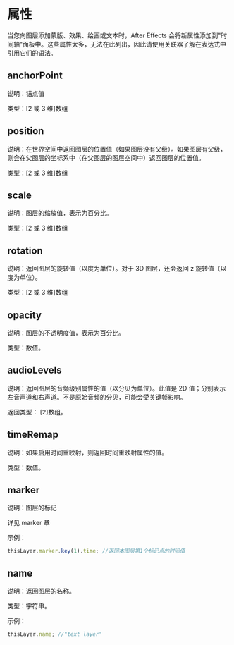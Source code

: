# 属性

当您向图层添加蒙版、效果、绘画或文本时，After Effects 会将新属性添加到"时间轴"面板中。这些属性太多，无法在此列出，因此请使用关联器了解在表达式中引用它们的语法。

## anchorPoint

说明：锚点值

类型：[2 或 3 维]数组

## position

说明：在世界空间中返回图层的位置值（如果图层没有父级）。如果图层有父级，则会在父图层的坐标系中（在父图层的图层空间中）返回图层的位置值。

类型：[2 或 3 维]数组

## scale

说明：图层的缩放值，表示为百分比。

类型：[2 或 3 维]数组

## rotation

说明：返回图层的旋转值（以度为单位）。对于 3D 图层，还会返回 z 旋转值（以度为单位）。

类型：[2 或 3 维]数组

## opacity

说明：图层的不透明度值，表示为百分比。

类型：数值。

## audioLevels

说明：返回图层的音频级别属性的值（以分贝为单位）。此值是 2D 值；分别表示左音声道和右声道。不是原始音频的分贝，可能会受关键帧影响。

返回类型： [2]数组。

## timeRemap

说明：如果启用时间重映射，则返回时间重映射属性的值。

类型：数值。

## marker

说明：图层的标记

详见 marker 章

示例：

```javascript
thisLayer.marker.key(1).time; //返回本图层第1个标记点的时间值
```

## name

说明：返回图层的名称。

类型：字符串。

示例：

```javascript
thisLayer.name; //"text layer"
```
